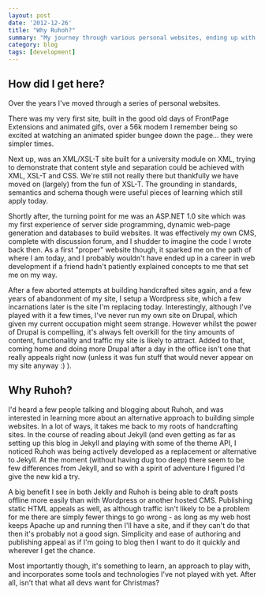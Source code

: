 ```yaml
---
layout: post
date: '2012-12-26'
title: "Why Ruhoh?"
summary: "My journey through various personal websites, ending up with Ruhoh."
category: blog
tags: [development]
---
```


## How did I get here?

Over the years I've moved through a series of personal websites.

There was my very first site, built in the good old days of FrontPage Extensions and animated gifs, over a 56k modem I
remember being so excited at watching an animated spider bungee down the page... they were simpler times.

Next up, was an XML/XSL-T site built for a university module on XML, trying to demonstrate that content style and
separation could be achieved with XML, XSL-T and CSS. We're still not really there but thankfully we
have moved on (largely) from the fun of XSL-T. The grounding in standards, semantics and schema though were useful
pieces of learning which still apply today.

Shortly after, the turning point for me was an ASP.NET 1.0 site which was my first experience of server side programming,
 dynamic web-page generation and databases to build websites. It was effectively my own CMS, complete with discussion
 forum, and I shudder to imagine the code I wrote back then. As a first "proper" website though, it sparked me on the
path of where I am today, and I probably wouldn't have ended up in a career in web development if a friend hadn't
patiently explained concepts to me that set me on my way.

After a few aborted attempts at building handcrafted sites again, and a few years of abandonment of my site, I setup a
Wordpress site, which a few incarnations later is the site I'm replacing today. Interestingly, although I've played with
it a few times, I've never run my own site on Drupal, which given my current occupation might seem strange. However
whilst the power of Drupal is compelling, it's always felt overkill for the tiny amounts of content, functionality and
traffic my site is likely to attract. Added to that, coming home and doing more Drupal after a day in the office isn't
one that really appeals right now (unless it was fun stuff that would never appear on my site anyway :) ).

## Why Ruhoh?

I'd heard a few
people talking and blogging about Ruhoh, and was interested in learning more about an alternative approach to building simple
websites. In a lot of ways, it takes me back to my roots of handcrafting sites. In the course of reading about Jekyll (and even getting 
as far as setting up this blog in Jekyll and playing with some of the theme API, I noticed Ruhoh was being actively developed as a replacement or alternative to Jekyll. At the moment (without having 
dug too deep) there seem to be few differences from Jekyll, and so with a spirit of adventure I figured I'd give the new kid a try.

A big benefit I see in both Jeklly and Ruhoh is being able to draft posts offline more easily than with Wordpress or another hosted CMS. Publishing
static HTML appeals as well, as although traffic isn't likely to be a problem for me there are simply fewer things to go
wrong - as long as my web host keeps Apache up and running then I'll have a site, and if they can't do that then it's
probably not a good sign. Simplicity and ease of authoring and publishing appeal as if I'm going to blog then I want to do it quickly and wherever I get the chance.

Most importantly though, it's something to learn, an approach to play with, and incorporates some tools and technologies
I've not played with yet. After all, isn't that what all devs want for Christmas?
